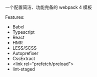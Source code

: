 一个配置简洁、功能完备的 webpack 4 模板

Features:

- Babel
- Typescript
- React
- HMR
- LESS/SCSS
- Autoprefixer
- CssExtract
- &lt;link rel="prefetch/preload"&gt;
- lint-staged

